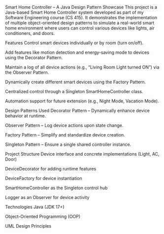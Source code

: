 Smart Home Controller – A Java Design Pattern Showcase
This project is a Java-based Smart Home Controller system developed as part of my Software Engineering course (CS 415). It demonstrates the implementation of multiple object-oriented design patterns to simulate a real-world smart home environment where users can control various devices like lights, air conditioners, and doors.

 Features
Control smart devices individually or by room (turn on/off).

Add features like motion detection and energy-saving mode to devices using the Decorator Pattern.

Maintain a log of all device actions (e.g., “Living Room Light turned ON”) via the Observer Pattern.

Dynamically create different smart devices using the Factory Pattern.

Centralized control through a Singleton SmartHomeController class.

Automation support for future extension (e.g., Night Mode, Vacation Mode).

 Design Patterns Used
Decorator Pattern – Dynamically enhance device behavior at runtime.

Observer Pattern – Log device actions upon state change.

Factory Pattern – Simplify and standardize device creation.

Singleton Pattern – Ensure a single shared controller instance.

 Project Structure
Device interface and concrete implementations (Light, AC, Door)

DeviceDecorator for adding runtime features

DeviceFactory for device instantiation

SmartHomeController as the Singleton control hub

Logger as an Observer for device activity

 Technologies
Java (JDK 17+)

Object-Oriented Programming (OOP)

UML Design Principles

